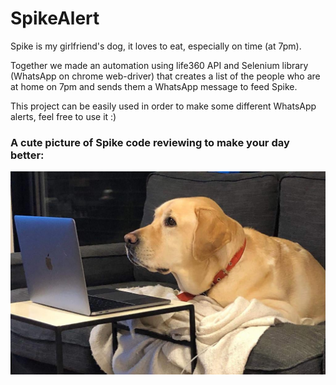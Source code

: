 
# SpikeAlert

Spike is my girlfriend's dog, it loves to eat,
 especially on time (at 7pm).
 
Together we made an automation using life360 API and Selenium library
(WhatsApp on chrome web-driver) that creates a list of the people
who are at home on 7pm and sends them a WhatsApp message to feed Spike.

This project can be easily used in order to make some different WhatsApp alerts,
feel free to use it :)


### A cute picture of Spike code reviewing to make your day better:

![App Screenshot](https://raw.githubusercontent.com/Yardenrsk/SpikeAlert/main/doggo.jpeg?token=GHSAT0AAAAAABXI33WZIIIAFVDGWQZ3BMTMYYH3VTQ)

